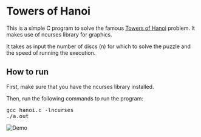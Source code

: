 # Towers of Hanoi

This is a simple C program to solve the famous [Towers of Hanoi](http://en.wikipedia.org/wiki/Tower_of_Hanoi) problem. It makes use of ncurses library for graphics.

It takes as input the number of discs (n) for which to solve the puzzle and the speed of running the execution.

## How to run

First, make sure that you have the ncurses library installed.

Then, run the following commands to run the program:

<pre>
gcc hanoi.c -lncurses
./a.out
</pre>

![Demo](https://raw.github.com/koderok/towers-of-hanoi/assets/hanoi-demo.gif)
